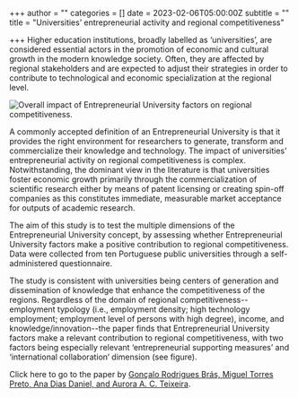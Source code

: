 +++
author = ""
categories = []
date = 2023-02-06T05:00:00Z
subtitle = ""
title = "Universities’ entrepreneurial activity and regional competitiveness"

+++
Higher education institutions, broadly labelled as ‘universities’, are considered essential actors in the promotion of economic and cultural growth in the modern knowledge society. Often, they are affected by regional stakeholders and are expected to adjust their strategies in order to contribute to technological and economic specialization at the regional level.

![](/v1675691926/research_report/Screen_Shot_2023-02-06_at_8.58.38_AM_lndfke.png "Overall impact of Entrepreneurial University factors on regional competitiveness.")

A commonly accepted definition of an Entrepreneurial University is that it provides the right environment for researchers to generate, transform and commercialize their knowledge and technology. The impact of universities’ entrepreneurial activity on regional competitiveness is complex. Notwithstanding, the dominant view in the literature is that universities foster economic growth primarily through the commercialization of scientific research either by means of patent licensing or creating spin-off companies as this constitutes immediate, measurable market acceptance for outputs of academic research.

The aim of this study is to test the multiple dimensions of the Entrepreneurial University concept, by assessing whether Entrepreneurial University factors make a positive contribution to regional competitiveness. Data were collected from ten Portuguese public universities through a self-administered questionnaire.

The study is consistent with universities being centers of generation and dissemination of knowledge that enhance the competitiveness of the regions. Regardless of the domain of regional competitiveness--employment typology (i.e., employment density; high technology employment; employment level of persons with high degree), income, and knowledge/innovation--the paper finds that Entrepreneurial University factors make a relevant contribution to regional competitiveness, with two factors being especially relevant ‘entrepreneurial supporting measures’ and ‘international collaboration‘ dimension (see figure).

Click here to go to the paper by [Gonçalo Rodrigues Brás, Miguel Torres Preto, Ana Dias Daniel, and Aurora A. C. Teixeira](https://www.mdpi.com/2076-3387/13/2/34).